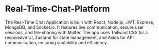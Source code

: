 # Real-Time-Chat-Platform
The Real-Time Chat Application is built with React, Node.js, JWT, Express, MongoDB, and Socket.io. It features live communication, secure user sessions, and file-sharing with Multer. The app uses Tailwind CSS for a responsive UI, Zustand for state management, and Axios for API communication, ensuring scalability and efficiency.
